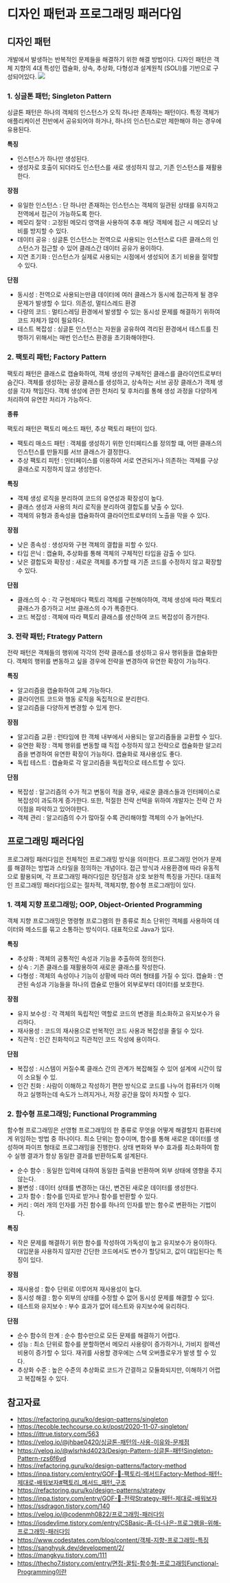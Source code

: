 # 디자인 패턴과 프로그래밍 패러다임

## 디자인 패턴
개발에서 발생하는 반복적인 문제들을 해결하기 위한 해결 방법이다.
디자인 패턴은 객체 지향의 4대 특성인 캡슐화, 상속, 추상화, 다형성과 설계원칙 (SOLI)를 기반으로 구성되어있다.
<img src="img/design-pattern.png">

### 1. 싱글톤 패턴; Singleton Pattern
싱글톤 패턴은 하나의 객체의 인스턴스가 오직 하나만 존재하는 패턴이다. 특정 객체가 애플리케이션 전반에서 공유되어야 하거나, 하나의 인스턴스로만 제한해야 하는 경우에 유용된다.

**특징**
- 인스턴스가 하나만 생성된다.
- 생성자로 호출이 되더라도 인스턴스를 새로 생성하지 않고, 기존 인스턴스를 재활용한다.

**장점**
- 유일한 인스턴스 : 단 하나만 존재하는 인스턴스는 객체의 일관된 상태를 유지하고 전역에서 접근이 가능하도록 한다.
- 메모리 절약 : 고정된 메모리 영역을 사용하여 추후 해당 객체에 접근 시 메모리 낭비를 방지할 수 있다.
- 데이터 공유 : 싱글톤 인스턴스는 전역으로 사용되는 인스턴스로 다른 클래스의 인스턴스가 접근할 수 있어 클래스간 데이터 공유가 용이하다. 
- 지연 초기화 : 인스턴스가 실제로 사용되는 시점에서 생성되어 초기 비용을 절약할 수 있다.

**단점**
- 동시성 : 전역으로 사용되는만큼 데이터에 여러 클래스가 동시에 접근하게 될 경우 문제가 발생할 수 있다.
의존성, 멀티스레드 환경
- 다량의 코드 : 멀티스레딩 환경에서 발생할 수 있는 동시성 문제를 해결하기 위하여 코드 자체가 많이 필요하다.
- 테스트 복잡성 : 싱글톤 인스턴스는 자원을 공유하여 격리된 환경에서 테스트를 진행하기 위해서는 매번 인스턴스 환경을 초기화해야한다.

### 2. 팩토리 패턴; Factory Pattern

팩토리 패턴은 클래스로 캡슐화하여, 객체 생성의 구체적인 클래스를 클라이언트로부터 숨긴다. 객체를 생성하는 공장 클래스를 생성하고, 상속하는 서브 공장 클래스가 객체 생성을 각자 책임진다. 객체 생성에 관한 전처리 및 후처리를 통해 생성 과정을 다양하게 처리하여 유연한 처리가 가능하다.

**종류**

팩토리 패턴은 팩토리 메소드 패턴, 추상 팩토리 패턴이 있다.

- 팩토리 매소드 패턴 : 객체를 생성하기 위한 인터페티스를 정의할 떄, 어떤 클래스의 인스턴스를 만들지를 서브 클래스가 결정한다.
- 추상 팩토리 피턴 : 인터페이스를 이용하여 서로 연관되거나 의존하는 객체를 구상 클래스로 지정하지 않고 생성한다.

**특징**
- 객체 생성 로직을 분리하여 코드의 유연성과 확장성이 높다.
- 클래스 생성과 사용의 처리 로직을 분리하여 결합도를 낮출 수 있다.
- 객체의 유형과 종속성을 캡슐화하여 클라이언트로부터의 노출을 막을 수 있다.

**장점**
- 낮은 종속성 : 생성자와 구현 객체의 결합을 피할 수 있다.
- 타입 은닉 : 캡슐화, 추상화를 통해 객체의 구체적인 타입을 감출 수 있다.
- 낮은 결합도와 확장성 : 새로운 객체를 추가할 때 기존 코드를 수정하지 않고 확장할 수 있다.

**단점**
- 클래스의 수 : 각 구현체마다 팩토리 객체를 구현해야하여, 객체 생성에 따라 팩토리 클래스가 증가하고 서브 클래스의 수가 폭증한다.
- 코드 복잡성 : 객체에 따라 팩토리 클래스를 생산하여 코드 복잡성이 증가한다.

### 3. 전략 패턴; Ftrategy Pattern
전략 패턴은 객체들의 행위에 각각의 전략 클래스를 생성하고 유사 행위들을 캡슐화한다. 객체의 행위를 변동하고 싶을 경우에 전략을 변경하여 유연한 확장이 가능하다.

**특징**
- 알고리즘을 캡슐화하여 교체 가능하다.
- 클라이언트 코드와 행동 로직을 독집적으로 분리한다.
- 알고리즘을 다양하게 변경할 수 있게 한다.

**장점**
- 알고리즘 교환 : 런타임에 한 객체 내부에서 사용되는 알고리즘들을 교환할 수 있다.
- 유연한 확장 : 객체 행위를 변동할 떄 직접 수정하지 않고 전략으로 캡슐화한 알고리즘을 변경하여 유연한 확장이 가능하다. 캡슐화로 재사용성도 좋다.
- 독립 테스트 : 캡슐화로 각 알고리즘을 독립적으로 테스트할 수 있다.

**단점**
- 복잡성 : 알고리즘의 수가 적고 변동이 적을 경우, 새로운 클래스들과 인터페이스로 복잡성이 과도하게 증가한다. 또한, 적절한 전략 선택을 위하여 개발자는 전략 간 차이점을 파악하고 있어야한다.
- 객체 관리 : 알고리즘의 수가 많아질 수록 관리해야할 객체의 수가 늘어난다.

## 프로그래밍 패러다임
프로그래밍 패러다임은 전체적인 프로그래밍 방식을 의미한다. 프로그래밍 언어가 문제를 해결하는 방법과 스타일을 정의하는 개념이다. 접근 방식과 사용환경에 따라 유동적으로 활용되며, 각 프로그래밍 패러다임은 장단점과 상호 보완적 특징을 가진다. 대표적인 프로그래밍 패러다임으로는 절차적, 객체지향, 함수형 프로그래밍이 있다.

### 1. 객체 지향 프로그래밍; OOP, Object-Oriented Programming
객체 지향 프로그래밍은 명령형 프로그램의 한 종류로 최소 단위인 객체를 사용하여 데이터와 메소드를 묶고 소통하는 방식이다. 대표적으로 Java가 있다.

**특징**
- 추상화 : 객체의 공통적인 속성과 기능을 추출하여 정의한다.
- 상속 : 기존 클래스를 재활용하여 새로운 클래스를 작성한다.
- 다형성 : 객체의 속성이나 기능이 상황에 따라 여러 형태를 가질 수 있다.
캡슐화 : 연관된 속성과 기능들을 하나의 캡슐로 만들어 외부로부터 데이터를 보호한다.

**장점**
- 유지 보수성 : 각 객체의 독립적인 역할로 코드의 변경을 최소화하고 유지보수가 유리하다.
- 재사용성 : 코드의 재사용으로 반복적인 코드 사용과 복잡성을 줄일 수 있다.
- 직관적 : 인간 친화적이고 직관적인 코드 작성에 용이하다.

**단점**
- 복잡성 : 시스템이 커질수록 클래스 간의 관계가 복잡해질 수 있어 설계에 시간이 많이 소요될 수 있.
- 인간 친화 : 사람이 이해하고 작성하기 편한 방식으로 코드를 나누어 컴퓨터가 이해하고 실행하는데 속도가 느려지거나, 저장 공간을 많이 차지할 수 있다.

### 2. 함수형 프로그래밍; Functional Programming
함수형 프로그래밍은 선영형 프로그래밍의 한 종류로 무엇을 어떻게 해결할지 컴퓨터에게 위임하는 방법 중 하나이다. 최소 단위는 함수이며, 함수를 통해 새로운 데이터를 생성하며 파이프 형태로 프로그래밍을 진행한다. 상태 변화와 부수 효과를 최소화하여 함수 실행 결과가 항상 동일한 결과를 반환하도록 설계된다.

- 순수 함수 : 동일한 입력에 대하여 동일한 출력을 반환하며 외부 상태에 영향을 주지 않는다.
- 불변성 : 데이터 상태를 변경하는 대신, 변견된 새로운 데이터를 생성한다.
- 고차 함수 : 함수를 인자로 받거나 함수를 반환할 수 있다.
- 커리 : 여러 개의 인자를 가진 함수를 하나의 인자를 받는 함수로 변환하는 기법이다.

**특징**
- 작은 문제를 해결하기 위한 함수를 작성하여 가독성이 높고 유지보수가 용이하다. 대입문을 사용하지 않지만 간단한 코드에서도 변수가 할당되고, 값이 대입된다는 특징이 있다.

**장점**
- 재사용성 : 함수 단위로 이루어져 재사용성이 높다.
- 동시성 해결 : 함수 외부의 상태를 수정할 수 없어 동시성 문제를 해결할 수 있다.
- 테스트와 유지보수 : 부수 효과가 없어 테스트와 유지보수에 유리하다.

**단점**
- 순수 함수의 한계 : 순수 함수만으로 모든 문제를 해결하기 어렵다.
- 성능 : 최소 단위로 함수를 분할하면서 메모리 사용량이 증가하거나, 가비지 컬렉션 비용이 증가할 수 있다. 재귀를 사용할 경우에는 스택 오버플로우가 발생 할 수 있다.
- 추상화 수준 : 높은 수준의 추상화로 코드가 간결하고 모듈화되지만, 이해하기 어렵고 복잡해질 수 있다.

## 참고자료
- https://refactoring.guru/ko/design-patterns/singleton
- https://tecoble.techcourse.co.kr/post/2020-11-07-singleton/
- https://ittrue.tistory.com/563
- https://velog.io/@jhbae0420/싱글톤-패턴의-사용-이유와-문제점
- https://velog.io/@wlsrhkd4023/Design-Pattern-싱글톤-패턴Singleton-Pattern-rzs6f6vd
- https://refactoring.guru/ko/design-patterns/factory-method
- https://inpa.tistory.com/entry/GOF-💠-팩토리-메서드Factory-Method-패턴-제대로-배워보자#팩토리_메서드_패턴_구조
- https://refactoring.guru/ko/design-patterns/strategy
- https://inpa.tistory.com/entry/GOF-💠-전략Strategy-패턴-제대로-배워보자
- https://ssdragon.tistory.com/140
- https://velog.io/@codenmh0822/프로그래밍-패러다임
- https://iosdevlime.tistory.com/entry/CSBasic-좀-더-나은-프로그램을-위해-프로그래밍-패러다임
- https://www.codestates.com/blog/content/객체-지향-프로그래밍-특징
- https://sanghyuk.dev/development/2/
- https://mangkyu.tistory.com/111
- https://thecho7.tistory.com/entry/면접-꿀팁-함수형-프로그래밍Functional-Programming이란